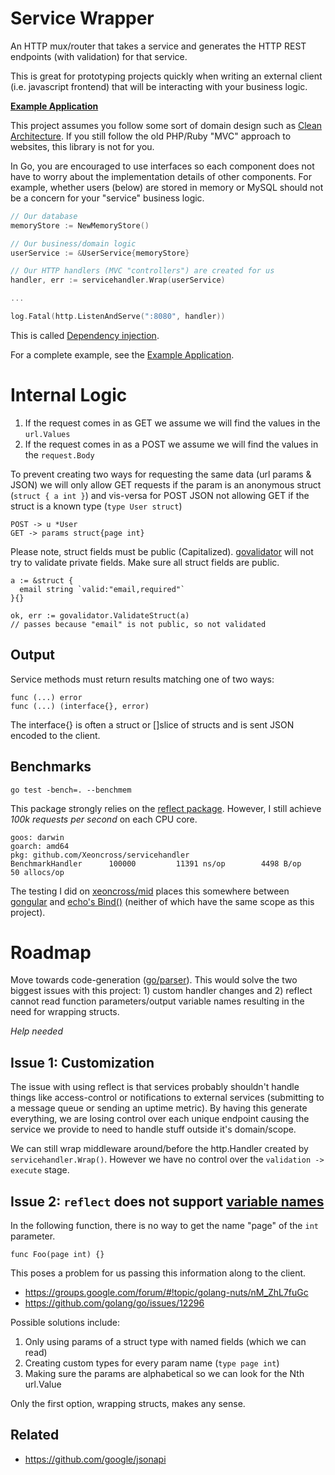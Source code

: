 
# Service Wrapper

An HTTP mux/router that takes a service and generates the HTTP REST endpoints (with validation) for that service.

This is great for prototyping projects quickly when writing an external client (i.e. javascript frontend) that will be interacting with your business logic.

**[Example Application](https://github.com/Xeoncross/servicehandler/blob/master/example/README.md)**

This project assumes you follow some sort of domain design such as [Clean Architecture](https://medium.com/@eminetto/clean-architecture-using-golang-b63587aa5e3f). If you still follow the old PHP/Ruby "MVC" approach to websites, this library is not for you.

In Go, you are encouraged to use interfaces so each component does not have to worry about the implementation details of other components. For example, whether users (below) are stored in memory or MySQL should not be a concern for your "service" business logic.

```go
// Our database
memoryStore := NewMemoryStore()

// Our business/domain logic
userService := &UserService{memoryStore}

// Our HTTP handlers (MVC "controllers") are created for us
handler, err := servicehandler.Wrap(userService)

...

log.Fatal(http.ListenAndServe(":8080", handler))
```

This is called [Dependency injection](https://medium.com/@zach_4342/dependency-injection-in-golang-e587c69478a8).

For a complete example, see the [Example Application](https://github.com/Xeoncross/servicehandler/blob/master/example/README.md).

# Internal Logic

1. If the request comes in as GET we assume we will find the values in the `url.Values`
2. If the request comes in as a POST we assume we will find the values in the `request.Body`

To prevent creating two ways for requesting the same data (url params & JSON) we will only allow GET requests if the param is an anonymous struct (`struct { a int }`) and vis-versa for POST JSON not allowing GET if the struct is a known type (`type User struct`)

```
POST -> u *User
GET -> params struct{page int}
```

Please note, struct fields must be public (Capitalized). [govalidator](https://godoc.org/github.com/asaskevich/govalidator#ValidateStruct) will not try to validate private fields. Make sure all struct fields are public.

    a := &struct {
      email string `valid:"email,required"`
    }{}

    ok, err := govalidator.ValidateStruct(a)
    // passes because "email" is not public, so not validated


## Output

Service methods must return results matching one of two ways:

    func (...) error
    func (...) (interface{}, error)

The interface{} is often a struct or []slice of structs and is sent JSON encoded to the client.


## Benchmarks

    go test -bench=. --benchmem

This package strongly relies on the [reflect package](https://godoc.org/reflect). However, I still achieve _100k requests per second_ on each CPU core.

```
goos: darwin
goarch: amd64
pkg: github.com/Xeoncross/servicehandler
BenchmarkHandler   	  100000	     11391 ns/op	    4498 B/op	      50 allocs/op
```

The testing I did on [xeoncross/mid](https://github.com/Xeoncross/mid) places this somewhere between [gongular](https://github.com/mustafaakin/gongular) and [echo's Bind()](https://echo.labstack.com/guide/request) (neither of which have the same scope as this project).

# Roadmap

Move towards code-generation ([go/parser](https://golang.org/pkg/go/parser/)). This would solve the two biggest issues with this project: 1) custom handler changes and 2) reflect cannot read function parameters/output variable names resulting in the need for wrapping structs.

_Help needed_

## Issue 1: Customization

The issue with using reflect is that services probably shouldn't handle things like access-control or notifications to external services (submitting to a message queue or sending an uptime metric). By having this generate everything, we are losing control over each unique endpoint causing the service we provide to need to handle stuff outside it's domain/scope.

We can still wrap middleware around/before the http.Handler created by `servicehandler.Wrap()`. However we have no control over the `validation -> execute` stage.

## Issue 2: `reflect` does not support [variable names](https://stackoverflow.com/questions/31377433/getting-method-parameter-names-in-golang)

In the following function, there is no way to get the name "page" of the `int` parameter.

    func Foo(page int) {}

This poses a problem for us passing this information along to the client.

- https://groups.google.com/forum/#!topic/golang-nuts/nM_ZhL7fuGc
- https://github.com/golang/go/issues/12296

Possible solutions include:

1. Only using params of a struct type with named fields (which we can read)
2. Creating custom types for every param name (`type page int`)
3. Making sure the params are alphabetical so we can look for the Nth url.Value

Only the first option, wrapping structs, makes any sense.

## Related

- https://github.com/google/jsonapi
